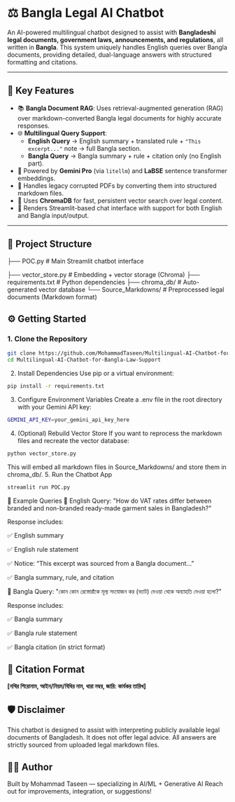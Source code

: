 # ⚖️ Bangla Legal AI Chatbot

An AI-powered multilingual chatbot designed to assist with **Bangladeshi legal documents, government laws, announcements, and regulations**, all written in **Bangla**. This system uniquely handles English queries over Bangla documents, providing detailed, dual-language answers with structured formatting and citations.

---

## 🚀 Key Features

- 📚 **Bangla Document RAG**: Uses retrieval-augmented generation (RAG) over markdown-converted Bangla legal documents for highly accurate responses.
- 🌐 **Multilingual Query Support**:
  - **English Query** → English summary + translated rule + `"This excerpt..."` note → full Bangla section.
  - **Bangla Query** → Bangla summary + rule + citation only (no English part).
- 🧠 Powered by **Gemini Pro** (via `litellm`) and **LaBSE** sentence transformer embeddings.
- 📂 Handles legacy corrupted PDFs by converting them into structured markdown files.
- 💾 Uses **ChromaDB** for fast, persistent vector search over legal content.
- 📝 Renders Streamlit-based chat interface with support for both English and Bangla input/output.

---

## 📂 Project Structure
├── POC.py # Main Streamlit chatbot interface

├── vector_store.py # Embedding + vector storage (Chroma)
├── requirements.txt # Python dependencies
├── chroma_db/ # Auto-generated vector database
└── Source_Markdowns/ # Preprocessed legal documents (Markdown format)

## ⚙️ Getting Started

### 1. Clone the Repository

```bash
git clone https://github.com/MohammadTaseen/Multilingual-AI-Chatbot-for-Bangla-Law-Support.git
cd Multilingual-AI-Chatbot-for-Bangla-Law-Support
```
2. Install Dependencies
Use pip or a virtual environment:
```bash
pip install -r requirements.txt
```
3. Configure Environment Variables
Create a .env file in the root directory with your Gemini API key:
```bash
GEMINI_API_KEY=your_gemini_api_key_here
```
4. (Optional) Rebuild Vector Store
If you want to reprocess the markdown files and recreate the vector database:
```bash
python vector_store.py
```
This will embed all markdown files in Source_Markdowns/ and store them in chroma_db/.
5. Run the Chatbot App
```bash
streamlit run POC.py
```
💬 Example Queries
🔸 English Query:
"How do VAT rates differ between branded and non-branded ready-made garment sales in Bangladesh?"

Response includes:

✅ English summary

✅ English rule statement

✅ Notice: “This excerpt was sourced from a Bangla document...”

✅ Bangla summary, rule, and citation

🔸 Bangla Query:
"কোন কোন রেস্তোরাঁকে মূল্য সংযোজন কর (ভ্যাট) দেওয়া থেকে অব্যাহতি দেওয়া হলো?"

Response includes:

✅ Bangla summary

✅ Bangla rule statement

✅ Bangla citation (in strict format)

## 📌 Citation Format

**[নথির শিরোনাম, আইন/নিয়ম/বিধির নাম, ধারা নম্বর, জারি: কার্যকর তারিখ]**


## 🛡️ Disclaimer
This chatbot is designed to assist with interpreting publicly available legal documents of Bangladesh. It does not offer legal advice. All answers are strictly sourced from uploaded legal markdown files.

## 👨‍💻 Author
Built by Mohammad Taseen — specializing in AI/ML + Generative AI
Reach out for improvements, integration, or suggestions!
